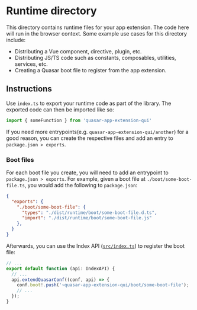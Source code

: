 
# Runtime directory

This directory contains runtime files for your app extension. The code here will run in the browser context. Some example use cases for this directory include:

- Distributing a Vue component, directive, plugin, etc.
- Distributing JS/TS code such as constants, composables, utilities, services, etc.
- Creating a Quasar boot file to register from the app extension.

## Instructions

Use `index.ts` to export your runtime code as part of the library. The exported code can then be imported like so:

```js
import { someFunction } from 'quasar-app-extension-qui'
```

If you need more entrypoints(e.g. `quasar-app-extension-qui/another`) for a good reason, you can create the respective files and add an entry to `package.json > exports`.

### Boot files

For each boot file you create, you will need to add an entrypoint to `package.json > exports`. For example, given a boot file at `./boot/some-boot-file.ts`, you would add the following to `package.json`:

```json
{
  "exports": {
    "./boot/some-boot-file": {
      "types": "./dist/runtime/boot/some-boot-file.d.ts",
      "import": "./dist/runtime/boot/some-boot-file.js"
    },
  }
}
```

Afterwards, you can use the Index API ([`src/index.ts`](../index.ts)) to register the boot file:

```ts
// ...
export default function (api: IndexAPI) {
  // ...
  api.extendQuasarConf((conf, api) => {
    conf.boot!.push('~quasar-app-extension-qui/boot/some-boot-file');
    // ...
  });
}
```
